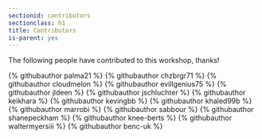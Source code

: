```yaml
---
sectionid: contributors
sectionclass: h1
title: Contributors
is-parent: yes
---
```


The following people have contributed to this workshop, thanks!

<div class="github-contributors">
{% githubauthor palma21 %}
{% githubauthor chzbrgr71 %}
{% githubauthor cloudmelon %}
{% githubauthor evillgenius75 %}
{% githubauthor jldeen %}
{% githubauthor jschluchter %}
{% githubauthor keikhara %}
{% githubauthor kevingbb %}
{% githubauthor khaled99b %}
{% githubauthor marrobi %}
{% githubauthor sabbour %}
{% githubauthor shanepeckham %}
{% githubauthor knee-berts %}
{% githubauthor waltermyersiii %}
{% githubauthor benc-uk %}
</div>
